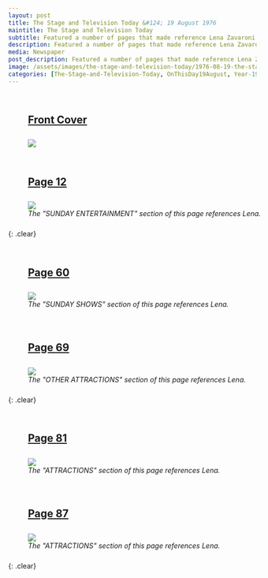 ```yaml
---
layout: post
title: The Stage and Television Today &#124; 19 August 1976
maintitle: The Stage and Television Today
subtitle: Featured a number of pages that made reference Lena Zavaroni.
description: Featured a number of pages that made reference Lena Zavaroni.
media: Newspaper
post_description: Featured a number of pages that made reference Lena Zavaroni.
image: /assets/images/the-stage-and-television-today/1976-08-19-the-stage-and-television-today-front-cover.png
categories: [The-Stage-and-Television-Today, OnThisDay19August, Year-1976]
---
```


<figure class="fig1">
<figcaption>
<h2 id="front-cover"><a href="#front-cover">Front Cover</a></h2>
</figcaption>
<a href="/assets/images/the-stage-and-television-today/1976-08-19-the-stage-and-television-today-front-cover.png"><img src="/assets/images/the-stage-and-television-today/1976-08-19-the-stage-and-television-today-front-cover.png" class="full-width zoom-in"></a>
</figure>

<figure class="fig2">
<figcaption>
<h2 id="page-12"><a href="#page-12">Page 12</a></h2>
</figcaption>
<a href="/assets/images/the-stage-and-television-today/1976-08-19-the-stage-and-television-today-page-12.png"><img src="/assets/images/the-stage-and-television-today/1976-08-19-the-stage-and-television-today-page-12.png" class="full-width zoom-in"></a>
<figcaption>
<cite>The "SUNDAY ENTERTAINMENT" section of this page references Lena.</cite>
</figcaption>
</figure>

{: .clear}

<figure class="fig1">
<figcaption>
<h2 id="page-60"><a href="#page-60">Page 60</a></h2>
</figcaption>
<a href="/assets/images/the-stage-and-television-today/1976-08-19-the-stage-and-television-today-page-60.png"><img src="/assets/images/the-stage-and-television-today/1976-08-19-the-stage-and-television-today-page-60.png" class="full-width zoom-in"></a>
<figcaption>
<cite>The "SUNDAY SHOWS" section of this page references Lena.</cite>
</figcaption>
</figure>

<figure class="fig2">
<figcaption>
<h2 id="page-69"><a href="#page-69">Page 69</a></h2>
</figcaption>
<a href="/assets/images/the-stage-and-television-today/1976-08-19-the-stage-and-television-today-page-69.png"><img src="/assets/images/the-stage-and-television-today/1976-08-19-the-stage-and-television-today-page-69.png" class="full-width zoom-in"></a>
<figcaption>
<cite>The "OTHER ATTRACTIONS" section of this page references Lena.</cite>
</figcaption>
</figure>

{: .clear}

<figure class="fig1">
<figcaption>
<h2 id="page-81"><a href="#page-81">Page 81</a></h2>
</figcaption>
<a href="/assets/images/the-stage-and-television-today/1976-08-19-the-stage-and-television-today-page-81.png"><img src="/assets/images/the-stage-and-television-today/1976-08-19-the-stage-and-television-today-page-81.png" class="full-width zoom-in"></a>
<figcaption>
<cite>The "ATTRACTIONS" section of this page references Lena.</cite>
</figcaption>
</figure>

<figure class="fig2">
<figcaption>
<h2 id="page-87"><a href="#page-87">Page 87</a></h2>
</figcaption>
<a href="/assets/images/the-stage-and-television-today/1976-08-19-the-stage-and-television-today-page-87.png"><img src="/assets/images/the-stage-and-television-today/1976-08-19-the-stage-and-television-today-page-87.png" class="full-width zoom-in"></a>
<figcaption>
<cite>The "ATTRACTIONS" section of this page references Lena.</cite>
</figcaption>
</figure>

<br />{: .clear}

<style>
.fig1 {float:left; width:49%;}

.fig2 {float:right; width:49%;}

figcaption {float:left; width:100%;}

@media screen and (orientation:portrait) {
.fig1, .fig2 {float:left; width:100%;}
figcaption {float:left; width:100%; margin-bottom: 10px;}
}
</style>
